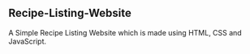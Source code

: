 ## Recipe-Listing-Website
A Simple Recipe Listing Website which is made using HTML, CSS and JavaScript.

